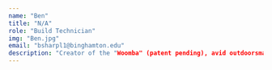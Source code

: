 ```yaml
---
name: "Ben"
title: "N/A"
role: "Build Technician"
img: "Ben.jpg"
email: "bsharpl1@binghamton.edu"
description: "Creator of the "Woomba" (patent pending), avid outdoorsman, and general connoisseur of shorting electronics.  "
---
```

